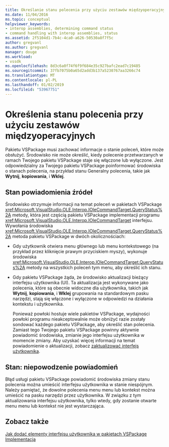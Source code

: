 ```yaml
---
title: Określanie stanu polecenia przy użyciu zestawów międzyoperacyjnych | Dokumentacja firmy Microsoft
ms.date: 11/04/2016
ms.topic: conceptual
helpviewer_keywords:
- interop assemblies, determining command status
- command handling with interop assemblies, status
ms.assetid: 2f5104d1-7b4c-4ca0-a626-50530a8f7f5c
author: gregvanl
ms.author: gregvanl
manager: douge
ms.workload:
- vssdk
ms.openlocfilehash: 8d3c6a0f74f6f9f684e35c927bafc2ead7c19485
ms.sourcegitcommit: 37fb7075b0a65d2add3b137a5230767aa3266c74
ms.translationtype: MT
ms.contentlocale: pl-PL
ms.lasthandoff: 01/02/2019
ms.locfileid: "53967751"
---
```

# <a name="determine-command-status-by-using-interop-assemblies"></a>Określenia stanu polecenia przy użyciu zestawów międzyoperacyjnych
Pakietu VSPackage musi zachować informacje o stanie poleceń, które może obsłużyć. Środowisko nie może określić, kiedy polecenie przetwarzanych w ramach Twojego pakietu VSPackage staje się włączone lub wyłączone. Jest odpowiedzialny za Twojego pakietu VSPackage poinformować środowiska o stanach polecenia, na przykład stanu Generalny polecenia, takie jak **Wytnij**, **kopiowania**, i **Wklej**.  
  
## <a name="status-notification-sources"></a>Stan powiadomienia źródeł  
 Środowisko otrzymuje informacji na temat poleceń w pakietach VSPackage <xref:Microsoft.VisualStudio.OLE.Interop.IOleCommandTarget.QueryStatus%2A> metody, która jest częścią pakietu VSPackage implementacji programu <xref:Microsoft.VisualStudio.OLE.Interop.IOleCommandTarget> interfejsu. Wywołania środowiska <xref:Microsoft.VisualStudio.OLE.Interop.IOleCommandTarget.QueryStatus%2A> metoda pakietu VSPackage w dwóch okolicznościach:  
  
- Gdy użytkownik otwiera menu głównego lub menu kontekstowego (na przykład przez kliknięcie prawym przyciskiem myszy), wykonuje środowiska <xref:Microsoft.VisualStudio.OLE.Interop.IOleCommandTarget.QueryStatus%2A> metody na wszystkich poleceń tym menu, aby określić ich stanu.  
  
- Gdy pakietu VSPackage żąda, że środowisko aktualizacji bieżący interfejsu użytkownika (UI). Ta aktualizacja jest wykonywane jako polecenia, które są obecnie widoczne dla użytkownika, takich jak **Wytnij**, **kopiowania**, i **Wklej** grupowania na standardowym pasku narzędzi, stają się włączone i wyłączone w odpowiedzi na działania kontekstu i użytkownika.  
  
  Ponieważ powłoki hostuje wiele pakietów VSPackage, wydajności powłoki programu nieakceptowalnie może obniżyć razie zostały sondować każdego pakietu VSPackage, aby określić stan polecenia. Zamiast tego Twojego pakietu VSPackage powinny aktywnie powiadomić środowiska, zmianie jego interfejsu użytkownika w momencie zmiany. Aby uzyskać więcej informacji na temat powiadomienie o aktualizacji, zobacz [zaktualizować interfejs użytkownika](../../extensibility/updating-the-user-interface.md).  
  
## <a name="status-notification-failure"></a>Stan: niepowodzenie powiadomień  
 Błąd usługi pakietu VSPackage powiadomić środowiska zmiany stanu polecenia można umieścić interfejsu użytkownika w stanie niespójnym. Należy pamiętać, że dowolne polecenia menu menu lub kontekst można umieścić na pasku narzędzi przez użytkownika. W związku z tym aktualizowania interfejsu użytkownika, tylko wtedy, gdy zostanie otwarte menu menu lub kontekst nie jest wystarczająca.  
  
## <a name="see-also"></a>Zobacz także  
 [Jak dodać elementy interfejsu użytkownika w pakietach VSPackage](../../extensibility/internals/how-vspackages-add-user-interface-elements.md)   
 [Implementacja](../../extensibility/internals/command-implementation.md)